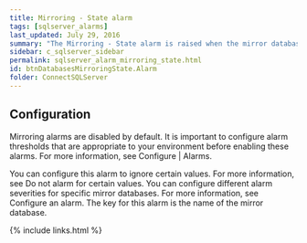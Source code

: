 ```yaml
---
title: ﻿Mirroring - State alarm
tags: [sqlserver_alarms]
last_updated: July 29, 2016
summary: "The Mirroring - State alarm is raised when the mirror database is not synchronized or is synchronizing."
sidebar: c_sqlserver_sidebar
permalink: sqlserver_alarm_mirroring_state.html
id: btnDatabasesMirroringState.Alarm
folder: ConnectSQLServer
---
```






## Configuration

Mirroring alarms are disabled by default. It is important to configure alarm thresholds that are appropriate to your environment before enabling these alarms. For more information, see Configure \| Alarms.

You can configure this alarm to ignore certain values. For more information, see Do not alarm for certain values.
You can configure different alarm severities for specific mirror databases. For more information, see Configure an alarm. The key for this alarm is the name of the mirror database.

{% include links.html %}
